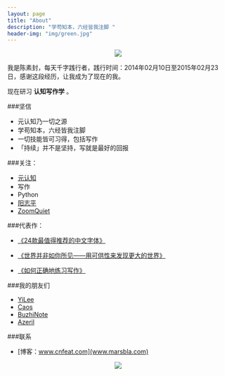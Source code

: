 ```yaml
---
layout: page
title: "About"
description: "学苟知本，六经皆我注脚 "
header-img: "img/green.jpg"
---
```



<center>
    <p><img src="http://7xlfkx.com1.z0.glb.clouddn.com/white2.jpg" align="center"></p>
</center>

我是陈素封，每天千字践行者，践行时间：2014年02月10日至2015年02月23日，感谢这段经历，让我成为了现在的我。

现在研习 **认知写作学** 。

###坚信


- 元认知乃一切之源
- 学苟知本，六经皆我注脚 
- 一切技能皆可习得，包括写作
- 「持续」并不是坚持，写就是最好的回报


###关注：


- [元认知](http://www.mesule.com/)
- 写作
- Python
- [阳志平](http://www.yangzhiping.com/)
- [ZoomQuiet](http://blog.zoomquiet.io/)




###代表作：

- [《24款最值得推荐的中文字体》](http://cnfeat.com/blog/2015/05/22/a-24-chinese-fonts/)

- [《世界并非如你所见——用可供性来发现更大的世界》](http://cnfeat.com/blog/2015/05/01/affordance/)

- [《如何正确地练习写作》](http://cnfeat.com/blog/2015/03/02/how-to-write/)


###我的朋友们

- [YiLee](http://yilee.me)
- [Caos](http://caos.me)
- [BuzhiNote](http://BuzhiNote.com)
- [Azeril](http://azeril.me)

###联系

- [博客：www.cnfeat.com](www.marsbla.com)


<center>
    <p><img src="http://i173.photobucket.com/albums/w63/cnfeat/2015-08-29-2_zpsqj7po8eo.png" align="center"></p>
</center>






